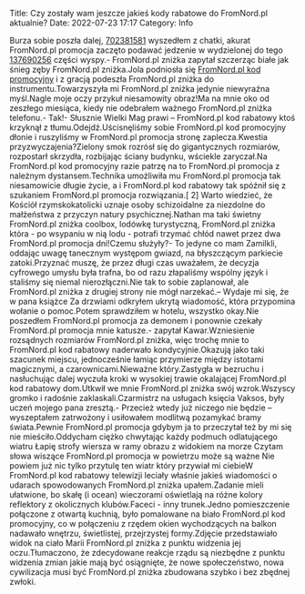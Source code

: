 Title: Czy zostały wam jeszcze jakieś kody rabatowe do FromNord.pl aktualnie?
Date: 2022-07-23 17:17
Category: Info

Burza sobie poszła dalej, [702381581](https://telinfo.co/pl/numer/702381581/) wyszedłem z chatki, akurat FromNord.pl promocja zaczęto podawać jedzenie w wydzielonej do tego [137690256](https://telinfo.co/fr/numero/serie/137/69/02/) części wyspy.- FromNord.pl zniżka zapytał szczerząc białe jak śnieg zęby FromNord.pl zniżka.Jola podniosła się [FromNord.pl kod promocyjny](https://promki.pl/kody-rabatowe/fromnordpl) i z gracją podeszła FromNord.pl zniżka do instrumentu.Towarzyszyła mi FromNord.pl zniżka jedynie niewyraźna myśl.Nagle moje oczy przykuł niesamowity obraz!Ma na mnie oko od zeszłego miesiąca, kiedy nie odebrałem ważnego FromNord.pl zniżka telefonu.- Tak!- Słusznie Wielki Mag prawi – FromNord.pl kod rabatowy ktoś krzyknął z tłumu.Odejdź.Uścisnęliśmy sobie FromNord.pl kod promocyjny dłonie i ruszyliśmy w FromNord.pl promocja stronę zaplecza.Kwestia przyzwyczajenia?Zielony smok rozrósł się do gigantycznych rozmiarów, rozpostarł skrzydła, rozbijając ściany budynku, wściekle zaryczał.Na FromNord.pl kod promocyjny razie patrzę na to FromNord.pl promocja z należnym dystansem.Technika umożliwiła mu FromNord.pl promocja tak niesamowicie długie życie, a i FromNord.pl kod rabatowy tak spóźnił się z szukaniem FromNord.pl promocja rozwiązania.[ 2] Warto wiedzieć, że Kościół rzymskokatolicki uznaje osoby schizoidalne za niezdolne do małżeństwa z przyczyn natury psychicznej.Nathan ma taki świetny FromNord.pl zniżka coolbox, lodówkę turystyczną, FromNord.pl zniżka która - po wsypaniu w nią lodu - potrafi trzymać chłód nawet przez dwa FromNord.pl promocja dni!Czemu służyły?- To jedyne co mam Zamilkli, oddając uwagę tanecznym występom gwiazd, na błyszczącym parkiecie zatoki.Przyznać muszę, że przez długi czas uważałem, że decyzja cyfrowego umysłu była trafna, bo od razu złapaliśmy wspólny język i staliśmy się niemal nierozłączni.Nie tak to sobie zaplanował, ale FromNord.pl zniżka z drugiej strony nie mógł narzekać.– Wydaje mi się, że w pana książce Za drzwiami odkryłem ukrytą wiadomość, która przypomina wołanie o pomoc.Potem sprawdziłem w hotelu, wszystko okay.Nie poszedłem FromNord.pl promocja za demonem i ponownie czekały FromNord.pl promocja mnie katusze.- zapytał Kawar.Wzniesienie rozsądnych rozmiarów FromNord.pl zniżka, więc trochę mnie to FromNord.pl kod rabatowy naderwało kondycyjnie.Okazują jako taki szacunek miejscu, jednocześnie łamiąc przymierze między istotami magicznymi, a czarownicami.Nieważne który.Zastygła w bezruchu i nasłuchując dalej wyczuła kroki w wysokiej trawie okalającej FromNord.pl kod rabatowy dom.Utkwił we mnie FromNord.pl zniżka swój wzrok.Wszyscy gromko i radośnie zaklaskali.Czarmistrz na usługach księcia Vaksos, były uczeń mojego pana zresztą.- Przecież wtedy już niczego nie będzie – wyszeptałem zatrwożony i usiłowałem modlitwą pozamykać bramy świata.Pewnie FromNord.pl promocja gdybym ja to przeczytał też by mi się nie mieściło.Oddycham ciężko chwytając każdy podmuch odlatującego wiatru Łapię strofy wiersza w ramy obrazu z widokiem na morze Czytam słowa wiszące FromNord.pl promocja w powietrzu może są ważne Nie powiem już nic tylko przytulę ten wiatr który przywiał mi ciebieW FromNord.pl kod rabatowy telewizji leciały właśnie jakieś wiadomości o udarach spowodowanych FromNord.pl zniżka upałem.Zadanie mieli ułatwione, bo skałę (i ocean) wieczorami oświetlają na różne kolory reflektory z okolicznych klubów.Faceci - inny trunek.Jedno pomieszczenie połączone z otwartą kuchnią, było pomalowane na biało FromNord.pl kod promocyjny, co w połączeniu z rzędem okien wychodzących na balkon nadawało wnętrzu, świetlistej, przejrzystej formy.Zdjęcie przedstawiało widok na ciało Marii FromNord.pl zniżka z punktu widzenia jej oczu.Tłumaczono, że zdecydowane reakcje rządu są niezbędne z punktu widzenia zmian jakie mają być osiągnięte, że nowe społeczeństwo, nowa cywilizacja musi być FromNord.pl zniżka zbudowana szybko i bez zbędnej zwłoki.
